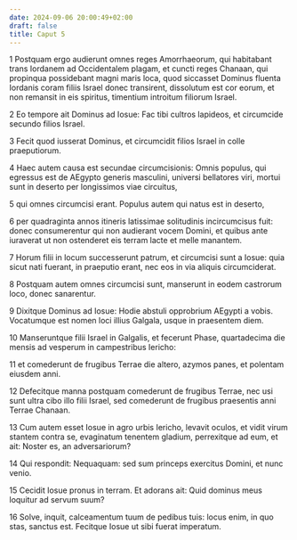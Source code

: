```yaml
---
date: 2024-09-06 20:00:49+02:00
draft: false
title: Caput 5
---
```





1 Postquam ergo audierunt omnes reges Amorrhaeorum, qui habitabant trans Iordanem ad Occidentalem plagam, et cuncti reges Chanaan, qui propinqua possidebant magni maris loca, quod siccasset Dominus fluenta Iordanis coram filiis Israel donec transirent, dissolutum est cor eorum, et non remansit in eis spiritus, timentium introitum filiorum Israel.

2 Eo tempore ait Dominus ad Iosue: Fac tibi cultros lapideos, et circumcide secundo filios Israel.

3 Fecit quod iusserat Dominus, et circumcidit filios Israel in colle praeputiorum.

4 Haec autem causa est secundae circumcisionis: Omnis populus, qui egressus est de AEgypto generis masculini, universi bellatores viri, mortui sunt in deserto per longissimos viae circuitus,

5 qui omnes circumcisi erant. Populus autem qui natus est in deserto,

6 per quadraginta annos itineris latissimae solitudinis incircumcisus fuit: donec consumerentur qui non audierant vocem Domini, et quibus ante iuraverat ut non ostenderet eis terram lacte et melle manantem.

7 Horum filii in locum successerunt patrum, et circumcisi sunt a Iosue: quia sicut nati fuerant, in praeputio erant, nec eos in via aliquis circumciderat.

8 Postquam autem omnes circumcisi sunt, manserunt in eodem castrorum loco, donec sanarentur.

9 Dixitque Dominus ad Iosue: Hodie abstuli opprobrium AEgypti a vobis. Vocatumque est nomen loci illius Galgala, usque in praesentem diem.

10 Manseruntque filii Israel in Galgalis, et fecerunt Phase, quartadecima die mensis ad vesperum in campestribus Iericho:

11 et comederunt de frugibus Terrae die altero, azymos panes, et polentam eiusdem anni.

12 Defecitque manna postquam comederunt de frugibus Terrae, nec usi sunt ultra cibo illo filii Israel, sed comederunt de frugibus praesentis anni Terrae Chanaan.

13 Cum autem esset Iosue in agro urbis Iericho, levavit oculos, et vidit virum stantem contra se, evaginatum tenentem gladium, perrexitque ad eum, et ait: Noster es, an adversariorum?

14 Qui respondit: Nequaquam: sed sum princeps exercitus Domini, et nunc venio.

15 Cecidit Iosue pronus in terram. Et adorans ait: Quid dominus meus loquitur ad servum suum?

16 Solve, inquit, calceamentum tuum de pedibus tuis: locus enim, in quo stas, sanctus est. Fecitque Iosue ut sibi fuerat imperatum.

